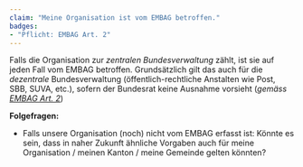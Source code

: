 ```yaml
---
claim: "Meine Organisation ist vom EMBAG betroffen."
badges: 
- "Pflicht: EMBAG Art. 2"
---
```


Falls die Organisation zur *zentralen Bundesverwaltung* zählt, ist sie auf jeden Fall vom EMBAG betroffen. Grundsätzlich gilt das auch für die *dezentrale* Bundesverwaltung (öffentlich-rechtliche Anstalten wie Post, SBB, SUVA, etc.), sofern der Bundesrat keine Ausnahme vorsieht (_gemäss [EMBAG Art. 2](https://www.fedlex.admin.ch/eli/fga/2023/787/de#art_2)_)

**Folgefragen:**

* Falls unsere Organisation (noch) nicht vom EMBAG erfasst ist: Könnte es sein, dass in naher Zukunft ähnliche Vorgaben auch für meine Organisation / meinen Kanton / meine Gemeinde gelten könnten?
